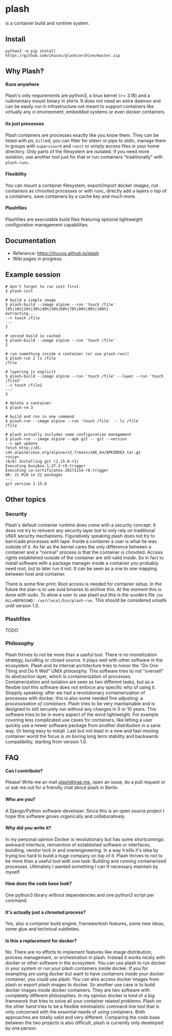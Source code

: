 
# plash
is a container build and runtime system.

## Install
```
python3 -m pip install https://github.com/ihucos/plash/archive/master.zip
```

## Why Plash?

#### Runs anywhere
Plash's only requirements are python3, a linux kernel (>= 3.18) and a rudimentary mount binary in `$PATH`. It does not need an extra daemon and can be easily run in infrastructure not meant to support containers like virtually any ci environment, embedded systems or even docker containers.

#### Its just processes
Plash containers are processes exactly like you know them. They can be listed with ps, `kill`ed, you can filter for stderr or pipe to stdin, manage them in groups with `supervisord` and `runit` or simply access files in your home directory. Only parts of the filesystem are isolated. If you need more isolation, use another tool just for that or run containers "traditionally" with `plash-runc`.

#### Flexibility
You can mount a container filesystem, export/import docker images, run containers as chrooted processes or with runc, directly add a layers o top of a containers, save containers by a cache key and much more.

#### Plashfiles
Plashfiles are executable build files featuring optional lightweight configuration management capabilities.

## Documentation
* Reference: https://ihucos.github.io/plash
* Wiki pages in progress.

## Example session

```
# don't forget to run init first.
$ plash-init

# build a simple image
$ plash-build --image alpine --run 'touch /file'
[0%|10%|20%|30%|40%|50%|60%|70%|80%|90%|100%]
extracting...
--> touch /file
--:
2

# second build is cached
$ plash-build --image alpine --run 'touch /file'
2

# run something inside a container (or use plash-runc)
$ plash-run 2 ls /file
/file

# layering is explicit
$ plash-build --image alpine --run 'touch /file' --layer --run 'touch /file2'
--> touch /file2
--:
3

# delete a container
$ plash-rm 3

# build and run in one command
$ plash-run --image alpine --run 'touch /file' -- ls /file
/file

# plash actually includes some configuration management
$ plash-run --image alpine --apk git -- git --version
--> apk update
fetch http://dl-cdn.alpinelinux.org/alpine/v3.7/main/x86_64/APKINDEX.tar.gz
<snip>
(6/6) Installing git (2.15.0-r1)
Executing busybox-1.27.2-r8.trigger
Executing ca-certificates-20171114-r0.trigger
OK: 21 MiB in 22 packages
--:
git version 2.15.0
```

## Other topics

### Security
Plash's default container runtime does come with a security concept. It does not try to reinvent any security layer but to only rely on traditional UNIX security mechanisms. Figuratively speaking plash does not try to barricade processes with tape. Inside a container a user is what he was outside of it. As far as the kernel cares the only difference between a container and a "normal" process is that the container is chrooted. Access rights established outside of the container are still valid inside. So in fact to install software with a package manager inside a container you probably need root, but to later run it not. It can be seen as a one to one mapping between host and container.

There is some fine print: Root access is needed for container setup. In the future the plan is to use suid binaries to archive this. At the moment this is done with sudo. To allow a user to use plash put this is the suoders file `joe ALL=NOPASSWD: /usr/local/bin/plash-run`. This should be considered unsafe until version 1.0.

### Plashfiles
TODO

### Philosophy
Plash thrives to not be more than a useful tool. There is no monetization strategy, bundling or closed source. It plays well with other software in the ecosystem. Plash and its internal architecture tries to honor the "Do One Thing and Do It Well" UNIX philosophy. This software tries to not "oversell" its abstraction layer, which is containerization of processes. Containerization and isolation are seen as two different tasks, but as a flexible tool this software does not enforce any specific why of using it. Sloppily speaking: after we had a revolutionary containerization of processes with docker, this is also some needed fine adjusting: a *processisation of containers*.
Plash tries to be very maintainable and is designed to still securely run without any changes in 5 or 10 years. This software tries to be in every aspect of the word lightweight. For example covering less complicated use cases for
containers, like letting a user quickly use a newer software package from another distribution in a sane way. Or being easy to install. Last but not least in a new and fast-moving container world the focus is on boring long term stability and backwards compatibility, starting from version 1.0.

## FAQ

#### Can I contribute?
Please! Write me an mail plash@irae.me, open an issue, do a pull request or or ask me out for a friendly chat about plash in Berlin.

#### Who are you?
A Django/Python software-developer. Since this is an open source project I hope this software grows organically and collaboratively.

#### Why did you write it?
In my personal opinion Docker is revolutionary but has some shortcomings: awkward interface, reinvention of established software or interfaces, bundling, vendor lock in and overengineering. In a way it kills it's idea by trying too hard to build a huge company on top of it. Plash thrives to not to be more than a useful tool with one task: Building and running containerized processes. Ultimately I wanted something I can if necessary maintain by myself.

#### How does the code base look?
One python3 library without dependencies and one python3 script per command.

#### It's actually just a chrooted process?
Yes, also a container build engine, frameworkish features, some new ideas, some glue and technical subtleties.

#### Is this a replacement for docker?
No. There are no efforts to implement features like image distribution, process management, or orchestration in plash.  Instead it works nicely with docker or other software in the ecosystem. You can use plash to run docker in your system or run your plash containers inside docker. If you for exampling are using docker but want to have containers inside your docker container, you could use plash. You can also access docker images from plash or export plash images to docker. So another use case is to build docker images inside docker containers. They are two software with completely different philosophies. In my opinion docker is kind of a big framework that tries to solve all your container related problems. Plash on the other hand tries to be a flexible minimalistic command line tool that is only concerned with the essential needs of using containers. Both approaches are totally valid and very different. Comparing the code base between the two projects is also difficult, plash is currently only developed by one person.
